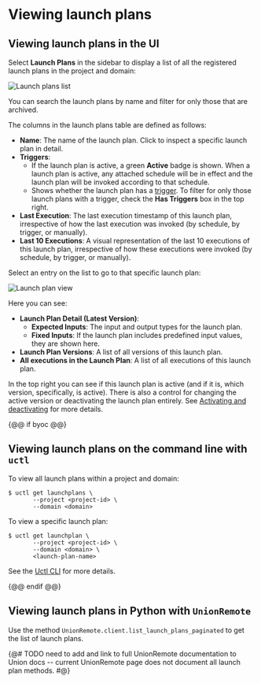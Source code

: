 # Viewing launch plans

## Viewing launch plans in the UI

Select **Launch Plans** in the sidebar to display a list of all the registered launch plans in the project and domain:

![Launch plans list](/_static/images/user-guide/core-concepts/launch-plans/viewing-launch-plans/launch-plans-list.png)

You can search the launch plans by name and filter for only those that are archived.

The columns in the launch plans table are defined as follows:

* **Name**: The name of the launch plan. Click to inspect a specific launch plan in detail.
* **Triggers**:
  * If the launch plan is active, a green **Active** badge is shown. When a launch plan is active, any attached schedule will be in effect and the launch plan will be invoked according to that schedule.
  * Shows whether the launch plan has a [trigger](./reactive-workflows.md). To filter for only those launch plans with a trigger, check the **Has Triggers** box in the top right.
* **Last Execution**: The last execution timestamp of this launch plan, irrespective of how the last execution was invoked (by schedule, by trigger, or manually).
* **Last 10 Executions**: A visual representation of the last 10 executions of this launch plan, irrespective of how these executions were invoked (by schedule, by trigger, or manually).

Select an entry on the list to go to that specific launch plan:

![Launch plan view](/_static/images/user-guide/core-concepts/launch-plans/viewing-launch-plans/launch-plan-view.png)

Here you can see:
* **Launch Plan Detail (Latest Version)**:
  * **Expected Inputs**: The input and output types for the launch plan.
  * **Fixed Inputs**: If the launch plan includes predefined input values, they are shown here.
* **Launch Plan Versions**: A list of all versions of this launch plan.
* **All executions in the Launch Plan**: A list of all executions of this launch plan.

In the top right you can see if this launch plan is active (and if it is, which version, specifically, is active). There is also a control for changing the active version or deactivating the launch plan entirely.
See [Activating and deactivating](./activating-and-deactivating.md) for more details.

{@@ if byoc @@}

## Viewing launch plans on the command line with `uctl`

To view all launch plans within a project and domain:

```{code-block} shell
$ uctl get launchplans \
       --project <project-id> \
       --domain <domain>
```

To view a specific launch plan:

```{code-block} shell
$ uctl get launchplan \
       --project <project-id> \
       --domain <domain> \
       <launch-plan-name>
```

See the [Uctl CLI](../../../api-reference/uctl-cli/index.md) for more details.

{@@ endif @@}

## Viewing launch plans in Python with `UnionRemote`

Use the method `UnionRemote.client.list_launch_plans_paginated` to get the list of launch plans.

{@# TODO need to add and link to full UnionRemote documentation to Union docs -- current UnionRemote page does not document all launch plan methods. #@}
